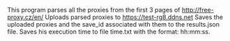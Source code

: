 This program parses all the proxies from the first 3 pages of http://free-proxy.cz/en/
Uploads parsed proxies to https://test-rg8.ddns.net 
Saves the uploaded proxies and the save_id associated with them to the results.json file.
Saves his execution time to file time.txt with the format: hh:mm:ss.
